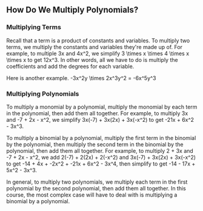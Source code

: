 How Do We Multiply Polynomials?
-------

### Multiplying Terms
Recall that a term is a product of constants and variables. To multiply two terms, we multiply the constants and variables they're made up of.
For example, to multiple 3x and 4x^2, we simplify 3 \times x \times 4 \times x \times x to get 12x^3. In other words, all we have to do is multiply the coefficients and add the degrees for each variable.

Here is another example. -3x^2y \times 2x^3y^2 = -6x^5y^3


### Multiplying Polynomials
To multiply a monomial by a polynomial, multiply the monomial by each term in the polynomial, then add them all together. For example, to multiply 3x and -7 + 2x - x^2, we simplify 3x(-7) + 3x(2x) + 3x(-x^2) to get -21x + 6x^2 - 3x^3.

To multiply a binomial by a polynomial, multiply the first term in the binomial by the polynomial, then multiply the second term in the binomial by the polynomial, then add them all together. For example, to multiply 2 + 3x and -7 + 2x - x^2, we add 2(-7) + 2(2x) + 2(-x^2) and 3x(-7) + 3x(2x) + 3x(-x^2) to get -14 + 4x + -2x^2 + -21x + 6x^2 - 3x^4, then simplify to get -14 - 17x + 5x^2 - 3x^3.

In general, to multiply two polynomials, we multiply each term in the first polynomial by the second polynomial, then add them all together. In this course, the most complex case will have to deal with is multiplying a binomial by a polynomial.
